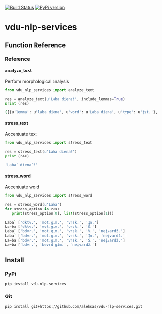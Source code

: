 [![Build Status](https://travis-ci.org/aleksas/vdu-nlp-services.svg?branch=master)](https://travis-ci.org/aleksas/vdu-nlp-services)
[![PyPi version](https://pypip.in/v/vdu-nlp-services/badge.png)](https://pypi.org/project/vdu-nlp-services/)

# vdu-nlp-services

## Function Reference

### Reference

#### analyze_text

Perform morphological analysis

```python
from vdu_nlp_services import analyze_text

res = analyze_text(u'Laba diena!', include_lemmas=True)
print (res)
```
```sh
([{u'lemma': u'laba diena', u'word': u'Laba diena', u'type': u'jst.'}, {u'sep': u'!'}, {u'p': None}], [{u'lemma': u'laba diena', 'span': (0, 4), u'word': u'Laba', u'type': u'jst.'}, {'other': u' ', 'span': (4, 5)}, {u'lemma': u'laba diena', 'span': (5, 10), u'word': u'diena', u'type': u'jst.'}, {'other': u'!', 'span': (10, 11)}])
```
#### stress_text

Accentuate text

```python
from vdu_nlp_services import stress_text

res = stress_text(u'Laba diena!')
print (res)
```
```sh
'Laba` diena`!'
```
#### stress_word

Accentuate word

```python
from vdu_nlp_services import stress_word

res = stress_word(u'Laba')
for stress_option in res:
   print(stress_option[0], list(stress_option[1]))
```
```sh
Laba` ['dktv.', 'mot.gim.', 'vnsk.', 'Įn.']
La~ba ['dktv.', 'mot.gim.', 'vnsk.', 'Š.']
Laba` ['bdvr.', 'mot.gim.', 'vnsk.', 'V.', 'neįvardž.']
Laba` ['bdvr.', 'mot.gim.', 'vnsk.', 'Įn.', 'neįvardž.']
La~ba ['bdvr.', 'mot.gim.', 'vnsk.', 'Š.', 'neįvardž.']
La~ba ['bdvr.', 'bevrd.gim.', 'neįvardž.']
```

## Install

### PyPi
```bash
pip install vdu-nlp-services
```
### Git
```bash
pip install git+https://github.com/aleksas/vdu-nlp-services.git
```
